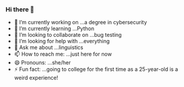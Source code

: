 ### Hi there 👋
- 🔭 I’m currently working on ...a degree in cybersecurity
- 🌱 I’m currently learning ...Python
- 👯 I’m looking to collaborate on ...bug testing
- 🤔 I’m looking for help with ...everything
- 💬 Ask me about ...linguistics
- 📫 How to reach me: ...just here for now
- 😄 Pronouns: ...she/her
- ⚡ Fun fact: ...going to college for the first time as a 25-year-old is a weird experience!

<!--
**nikkicarter11/nikkicarter11** is a ✨ _special_ ✨ repository because its `README.md` (this file) appears on your GitHub profile.

To actually commit changes, make sure you pause adblocker and ghostery!

Here are some ideas to get you started:

- 🔭 I’m currently working on ...
- 🌱 I’m currently learning ...
- 👯 I’m looking to collaborate on ...
- 🤔 I’m looking for help with ...
- 💬 Ask me about ...
- 📫 How to reach me: ...
- 😄 Pronouns: ...
- ⚡ Fun fact: ...
-->
